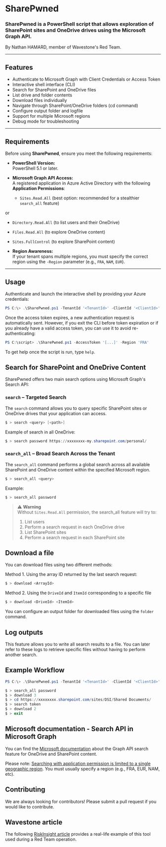 # SharePwned

### SharePwned is a PowerShell script that allows exploration of SharePoint sites and OneDrive drives using the Microsoft Graph API.  
By Nathan HAMARD, member of Wavestone's Red Team.

---

## Features

- Authenticate to Microsoft Graph with Client Credentials or Access Token
- Interactive shell interface (CLI)
- Search for SharePoint and OneDrive files
- List drive and folder contents
- Download files individually
- Navigate through SharePoint/OneDrive folders (cd command)
- Configure output folder and logfile
- Support for multiple Microsoft regions
- Debug mode for troubleshooting

---

## Requirements

Before using **SharePwned**, ensure you meet the following requirements:

- **PowerShell Version:**  
  PowerShell 5.1 or later.

- **Microsoft Graph API Access:**  
  A registered application in Azure Active Directory with the following **Application Permissions**:
  - `Sites.Read.All` (best option: recommended for a stealthier `search_all` feature)

or
  
  - `Directory.Read.All` (to list users and their OneDrive)
  - `Files.Read.All` (to explore OneDrive content)
  - `Sites.FullControl` (to explore SharePoint content)

- **Region Awareness:**  
  If your tenant spans multiple regions, you must specify the correct region using the `-Region` parameter (e.g., `FRA`, `NAM`, `EUR`).

---

## Usage

Authenticate and launch the interactive shell by providing your Azure credentials:

```powershell
PS C:\> .\SharePwned.ps1 -TenantId '<TenantId>' -ClientId '<ClientId>' -ClientSecret '<ClientSecret>' -Region 'FRA'

```

Once the access token expires, a new authentication request is automatically sent.
However, if you exit the CLI before token expiration or if you already have a valid access token, you can use it to avoid re-authenticating:

```powershell
PS C:\script> .\SharePwned.ps1 -AccessToken '[...]' -Region 'FRA'
```

To get help once the script is run, type `help`.

## Search for SharePoint and OneDrive Content
SharePwned offers two main search options using Microsoft Graph's Search API:

### `search` – Targeted Search

The `search` command allows you to query specific SharePoint sites or OneDrive drives that your application can access.
```powershell
$ > search <query> [<path>]
```

Example of search in all OneDrive:
```powershell
$ > search password https://xxxxxxxx-my.sharepoint.com/personal/
```

### `search_all` – Broad Search Across the Tenant

The `search_all` command performs a global search across all available SharePoint and OneDrive content within the specified Microsoft region.
```powershell
$ > search_all <query>
```

Example:
```powershell
$ > search_all password
```

> ⚠️ **Warning**  
> Without `Sites.Read.All` permission, the search_all feature will try to:
> 1. List users
> 2. Perform a search request in each OneDrive drive
> 3. List SharePoint sites
> 4. Perform a search request in each SharePoint site


## Download a file
You can download files using two different methods:

Method 1. Using the array ID returned by the last search request:

```powershell
$ > download <ArrayId>
```

Method 2. Using the `DriveId` and `ItemId` corresponding to a specific file

```powershell
$ > download <DriveId> <ItemId>
```

You can configure an output folder for downloaded files using the `folder` command.

## Log outputs
This feature allows you to write all search results to a file.
You can later refer to these logs to retrieve specific files without having to perform another search.

## Example Workflow
```powershell
PS C:\> .\SharePwned.ps1 -TenantId '<TenantId>' -ClientId '<ClientId>' -ClientSecret '<ClientSecret>' -Region 'EUR'

$ > search_all password
$ > download 3
$ > cd https://xxxxxxxx.sharepoint.com/sites/DSI/Shared Documents/
$ > search token
$ > download 2
$ > exit
```

## Microsoft documentation - Search API in Microsoft Graph
You can find the [Microsoft documentation](https://learn.microsoft.com/en-us/graph/search-concept-files#example-4-search-all-content-in-onedrive-and-sharepoint) about the Graph API search feature for OneDrive and SharePoint content. 

Please note: [Searching with application permission is limited to a single geographic region](https://learn.microsoft.com/en-us/graph/search-concept-searchall). You must usually specify a region (e.g., FRA, EUR, NAM, etc).

## Contributing
We are always looking for contributors!
Please submit a pull request if you would like to contribute.

## Wavestone article
The following [RiskInsight article](https://www.riskinsight-wavestone.com/) provides a real-life example of this tool used during a Red Team operation.
